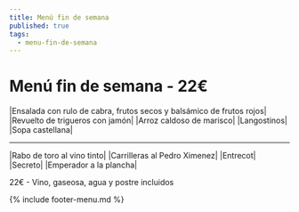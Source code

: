 ```yaml
---
title: Menú fin de semana
published: true
tags:
  - menu-fin-de-semana
---
```


# Menú fin de semana - 22€


|Ensalada con rulo de cabra, frutos secos y balsámico de frutos rojos|
|Revuelto de trigueros con jamón|
|Arroz caldoso de marisco|
|Langostinos|
|Sopa castellana|

------

|Rabo de toro al vino tinto|
|Carrilleras al Pedro Ximenez|
|Entrecot|
|Secreto|
|Emperador a la plancha|

22€ - Vino, gaseosa, agua y postre incluidos

{% include footer-menu.md %}
